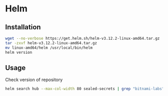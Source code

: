 # Helm

## Installation
```bash
wget --no-verbose https://get.helm.sh/helm-v3.12.2-linux-amd64.tar.gz
tar -zxvf helm-v3.12.2-linux-amd64.tar.gz
mv linux-amd64/helm /usr/local/bin/helm
helm version
```

## Usage
Check version of repository
```bash
helm search hub --max-col-width 80 sealed-secrets | grep "bitnami-labs"
```

